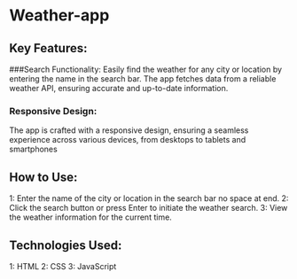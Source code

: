 # Weather-app
## Key Features:

###Search Functionality: 
Easily find the weather for any city or location by entering the name in the search bar. The app fetches data from a reliable weather API, ensuring accurate and up-to-date information.

### Responsive Design:
The app is crafted with a responsive design, ensuring a seamless experience across various devices, from desktops to tablets and smartphones

## How to Use:

1: Enter the name of the city or location in the search bar no space at end.
2: Click the search button or press Enter to initiate the weather search.
3: View the weather information for the current time.

## Technologies Used:
1: HTML
2: CSS
3: JavaScript
